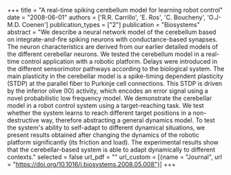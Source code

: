 +++
title = "A real-time spiking cerebellum model for learning robot control"
date = "2008-06-01"
authors = ['R.R. Carrillo', 'E. Ros', 'C. Boucheny', 'O.J-M.D. Coenen']
publication_types = ["2"]
publication = "Biosystems"
abstract = "We describe a neural network model of the cerebellum based on integrate-and-fire spiking neurons with conductance-based synapses. The neuron characteristics are derived from our earlier detailed models of the different cerebellar neurons. We tested the cerebellum model in a real-time control application with a robotic platform. Delays were introduced in the different sensorimotor pathways according to the biological system. The main plasticity in the cerebellar model is a spike-timing dependent plasticity (STDP) at the parallel fiber to Purkinje cell connections. This STDP is driven by the inferior olive (IO) activity, which encodes an error signal using a novel probabilistic low frequency model. We demonstrate the cerebellar model in a robot control system using a target-reaching task. We test whether the system learns to reach different target positions in a non-destructive way, therefore abstracting a general dynamics model. To test the system's ability to self-adapt to different dynamical situations, we present results obtained after changing the dynamics of the robotic platform significantly (its friction and load). The experimental results show that the cerebellar-based system is able to adapt dynamically to different contexts."
selected = false
url_pdf = ""
url_custom = [{name = "Journal", url = "https://doi.org/10.1016/j.biosystems.2008.05.008"}]
+++
